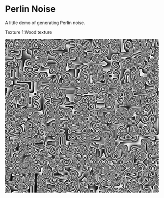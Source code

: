 # Perlin Noise
  A little demo of generating Perlin noise.
  
  Texture 1:Wood texture
  
![Image text](result.png)